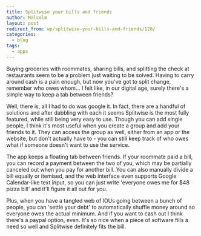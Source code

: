 ```yaml
---
title: Splitwise your bills and friends
author: Malcolm
layout: post
redirect_from: wp/splitwise-your-bills-and-friends/128/
categories:
  - blog
tags:
  - apps
---
```

Buying groceries with roommates, sharing bills, and splitting the check at restaurants seem to be a problem just waiting to be solved. Having to carry around cash is a pain enough, but now you've got to split change, remember who owes whom... I felt like, in our digital age, surely there's a simple way to keep a tab between friends?

Well, there is, all I had to do was google it. In fact, there are a handful of solutions and after dabbling with each it seems Splitwise is the most fully featured, while still being very easy to use. Though you can add single people, I think it's most useful when you create a group and add your friends to it. They can access the group as well, either from an app or the website, but don't actually have to - you can still keep track of who owes what if someone doesn't want to use the service.

The app keeps a floating tab between friends. If your roommate paid a bill, you can record a payment between the two of you, which may be partially canceled out when you pay for another bill. You can also manually divide a bill equally or itemised, and the web interface even supports Google Calendar-like text input, so you can just write 'everyone owes me for $48 pizza bill' and it'll figure it all out for you.

Plus, when you have a tangled web of IOUs going between a bunch of people, you can 'settle your debt' to automatically shuffle money around so everyone owes the actual minimum. And if you want to cash out I think there's a paypal option, even. It's so nice when a piece of software fills a need so well and Splitwise definitely fits the bill.